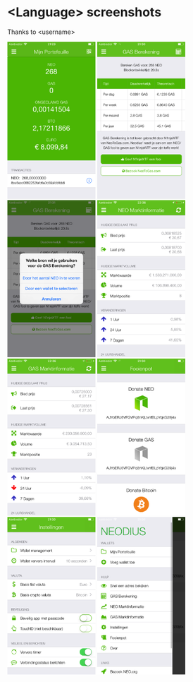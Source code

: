 # &lt;Language&gt; screenshots
Thanks to &lt;username&gt;

<img src="screen-wallet.png" width="200" alt="Wallet view"> <img src="screen-gas-calculation.png" width="200" alt="Wallet view"> <img src="screen-gas-calculation-input.png" width="200" alt="Wallet view">  <img src="screen-neo-market-info.png" width="200" alt="Wallet view"> <img src="screen-gas-market-info.png" width="200" alt="Wallet view"> <img src="screen-tip-jar.png" width="200" alt="Wallet view"> <img src="screen-settings.png" width="200" alt="Wallet view"> <img src="screen-menu.png" width="200" alt="Wallet view">

